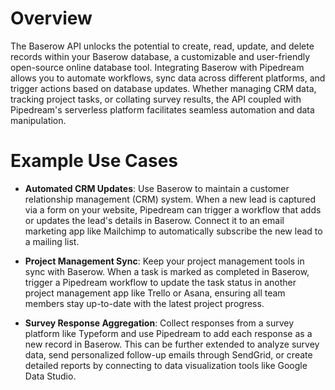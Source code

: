 # Overview

The Baserow API unlocks the potential to create, read, update, and delete records within your Baserow database, a customizable and user-friendly open-source online database tool. Integrating Baserow with Pipedream allows you to automate workflows, sync data across different platforms, and trigger actions based on database updates. Whether managing CRM data, tracking project tasks, or collating survey results, the API coupled with Pipedream's serverless platform facilitates seamless automation and data manipulation.

# Example Use Cases

- **Automated CRM Updates**: Use Baserow to maintain a customer relationship management (CRM) system. When a new lead is captured via a form on your website, Pipedream can trigger a workflow that adds or updates the lead's details in Baserow. Connect it to an email marketing app like Mailchimp to automatically subscribe the new lead to a mailing list.

- **Project Management Sync**: Keep your project management tools in sync with Baserow. When a task is marked as completed in Baserow, trigger a Pipedream workflow to update the task status in another project management app like Trello or Asana, ensuring all team members stay up-to-date with the latest project progress.

- **Survey Response Aggregation**: Collect responses from a survey platform like Typeform and use Pipedream to add each response as a new record in Baserow. This can be further extended to analyze survey data, send personalized follow-up emails through SendGrid, or create detailed reports by connecting to data visualization tools like Google Data Studio.
